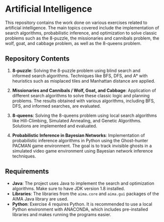 # Artificial Intelligence

This repository contains the work done on various exercises related to artificial intelligence. The main topics covered include the implementation of search algorithms, probabilistic inference, and optimization to solve classic problems such as the 8-puzzle, the missionaries and cannibals problem, the wolf, goat, and cabbage problem, as well as the 8-queens problem.

## Repository Contents

1. **8-puzzle**: Solving the 8-puzzle problem using blind search and informed search algorithms. Techniques like BFS, DFS, and A\* with heuristics such as misplaced tiles and Manhattan distance are applied.

2. **Missionaries and Cannibals / Wolf, Goat, and Cabbage**: Application of different search algorithms to solve these classic logic and planning problems. The results obtained with various algorithms, including BFS, DFS, and informed searches, are evaluated.

3. **8-queens**: Solving the 8-queens problem using local search algorithms like Hill-Climbing, Simulated Annealing, and Genetic Algorithms. Solutions are implemented and evaluated.

4. **Probabilistic Inference in Bayesian Networks**: Implementation of probabilistic inference algorithms in Python using the Ghost-hunter PACMAN game environment. The goal is to track invisible ghosts in a simulated video game environment using Bayesian network inference techniques.

## Requirements

- **Java**: The project uses Java to implement the search and optimization algorithms. Make sure to have JDK version 1.8 installed.
- **Libraries**: The libraries from the `aima.core` and `aima.gui` packages of the AIMA Java library are used.
- **Python**: Exercise 4 requires Python. It is recommended to use a local Python environment with ANACONDA, which includes pre-installed libraries and makes running the programs easier.
